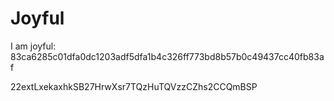 # Joyful

I am joyful: 83ca6285c01dfa0dc1203adf5dfa1b4c326ff773bd8b57b0c49437cc40fb83af


22extLxekaxhkSB27HrwXsr7TQzHuTQVzzCZhs2CCQmBSP